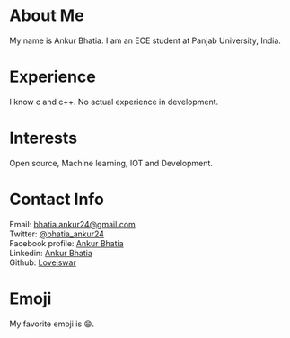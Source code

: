 # About Me
My name is Ankur Bhatia. I am an ECE student at Panjab University, India.
# Experience
I know c and c++. No actual experience in development.
# Interests
Open source, Machine learning, IOT and Development.
# Contact Info
Email: [bhatia.ankur24@gmail.com](mailto:bhatia.ankur24@gmail.com)  
Twitter: [@bhatia_ankur24](https://twitter.com/bhatia_ankur24)  
Facebook profile: [Ankur Bhatia](https://www.facebook.com/loveiswar.bhatia.ankur24)  
Linkedin: [Ankur Bhatia](https://www.linkedin.com/in/ankur-bhatia-19610114b)  
Github: [Loveiswar](https://github.com/Loveiswar)
# Emoji
My favorite emoji is :smile:.
